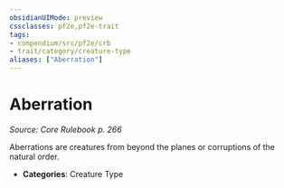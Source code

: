 ```yaml
---
obsidianUIMode: preview
cssclasses: pf2e,pf2e-trait
tags:
- compendium/src/pf2e/crb
- trait/category/creature-type
aliases: ["Aberration"]
---
```

# Aberration  
*Source: Core Rulebook p. 266*  

Aberrations are creatures from beyond the planes or corruptions of the natural order.

- **Categories**: Creature Type